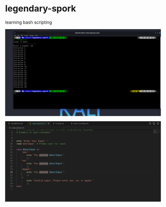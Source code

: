 # legendary-spork

learning bash scripting

![loops in bash](./loops.png)

![case_block statements](./case_blocks.png)